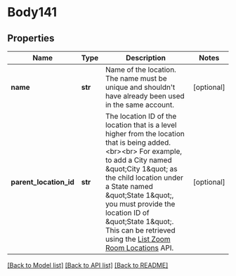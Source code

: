 # Body141

## Properties
Name | Type | Description | Notes
------------ | ------------- | ------------- | -------------
**name** | **str** | Name of the location. The name must be unique and shouldn&#x27;t have already been used in the same account. | [optional] 
**parent_location_id** | **str** | The location ID of the location that is a level higher from the location that is being added.&lt;br&gt;&lt;br&gt; For example, to add a City named \&quot;City 1\&quot; as the child location under a State named \&quot;State 1\&quot;, you must provide the location ID of \&quot;State 1\&quot;. This can be retrieved using the [List Zoom Room Locations](https://marketplace.zoom.us/docs/api-reference/zoom-api/rooms-location/listzrlocations) API. | [optional] 

[[Back to Model list]](../README.md#documentation-for-models) [[Back to API list]](../README.md#documentation-for-api-endpoints) [[Back to README]](../README.md)

